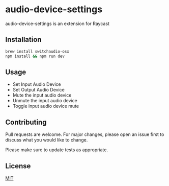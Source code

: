 # audio-device-settings

audio-device-settings is an extension for Raycast

## Installation

```sh
brew install switchaudio-osx
npm install && npm run dev
```

## Usage

- Set Input Audio Device
- Set Output Audio Device
- Mute the input audio device
- Unmute the input audio device
- Toggle input audio device mute

## Contributing

Pull requests are welcome. For major changes, please open an issue first
to discuss what you would like to change.

Please make sure to update tests as appropriate.

## License

[MIT](https://choosealicense.com/licenses/mit/)
